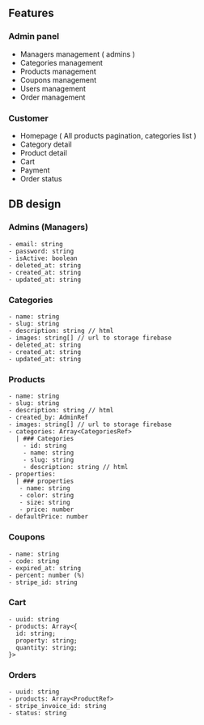 ## Features

### Admin panel

- Managers management ( admins )
- Categories management
- Products management
- Coupons management
- Users management
- Order management

### Customer

- Homepage ( All products pagination, categories list )
- Category detail
- Product detail
- Cart
- Payment
- Order status

## DB design

### Admins (Managers)

```
- email: string
- password: string
- isActive: boolean
- deleted_at: string
- created_at: string
- updated_at: string
```

### Categories

```
- name: string
- slug: string
- description: string // html
- images: string[] // url to storage firebase
- deleted_at: string
- created_at: string
- updated_at: string
```

### Products

```
- name: string
- slug: string
- description: string // html
- created_by: AdminRef
- images: string[] // url to storage firebase
- categories: Array<CategoriesRef>
  | ### Categories
    - id: string
    - name: string
    - slug: string
    - description: string // html
- properties:
  | ### properties
   - name: string
   - color: string
   - size: string
   - price: number
- defaultPrice: number
```

### Coupons

```
- name: string
- code: string
- expired_at: string
- percent: number (%)
- stripe_id: string
```

<!-- ### Users
```
- email: string
- google_id: string // or token
- facebook_id: string // or token
- firstName: string
- lastName: string
- avt: string  // url to storage firebase
``` -->

### Cart

```
- uuid: string
- products: Array<{
  id: string;
  property: string;
  quantity: string;
}>
```

### Orders

```
- uuid: string
- products: Array<ProductRef>
- stripe_invoice_id: string
- status: string
```
